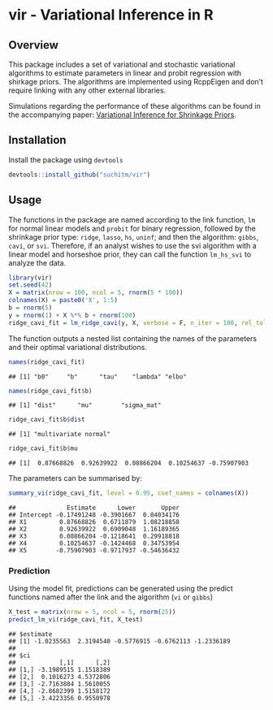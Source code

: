 
<!-- README.md is generated from README.Rmd. Please edit that file -->

# vir - Variational Inference in R

## Overview

This package includes a set of variational and stochastic variational
algorithms to estimate parameters in linear and probit regression with
shirkage priors. The algorithms are implemented using RcppEigen and
don’t require linking with any other external libraries.

Simulations regarding the performance of these algorithms can be found
in the accompanying paper: [Variational Inference for Shrinkage
Priors](https://arxiv.org/pdf/2102.08877.pdf).

## Installation

Install the package using `devtools`

``` r
devtools::install_github("suchitm/vir")
```

## Usage

The functions in the package are named according to the link function,
`lm` for normal linear models and `probit` for binary regression,
followed by the shrinkage prior type: `ridge`, `lasso`, `hs`, `uninf`;
and then the algorithm: `gibbs`, `cavi`, or `svi`. Therefore, if an
analyst wishes to use the svi algorithm with a linear model and
horseshoe prior, they can call the function `lm_hs_svi` to analyze the
data.

``` r
library(vir)
set.seed(42)
X = matrix(nrow = 100, ncol = 5, rnorm(5 * 100))
colnames(X) = paste0('X', 1:5)
b = rnorm(5)
y = rnorm(1) + X %*% b + rnorm(100)
ridge_cavi_fit = lm_ridge_cavi(y, X, verbose = F, n_iter = 100, rel_tol = 0.0001)
```

The function outputs a nested list containing the names of the
parameters and their optimal variational distributions.

``` r
names(ridge_cavi_fit)
```

    ## [1] "b0"     "b"      "tau"    "lambda" "elbo"

``` r
names(ridge_cavi_fit$b)
```

    ## [1] "dist"      "mu"        "sigma_mat"

``` r
ridge_cavi_fit$b$dist
```

    ## [1] "multivariate normal"

``` r
ridge_cavi_fit$b$mu
```

    ## [1]  0.87668826  0.92639922  0.08866204  0.10254637 -0.75907903

The parameters can be summarised by:

``` r
summary_vi(ridge_cavi_fit, level = 0.95, coef_names = colnames(X))
```

    ##              Estimate      Lower       Upper
    ## Intercept -0.17491248 -0.3901667  0.04034176
    ## X1         0.87668826  0.6711879  1.08218858
    ## X2         0.92639922  0.6909048  1.16189365
    ## X3         0.08866204 -0.1218641  0.29918818
    ## X4         0.10254637 -0.1424468  0.34753954
    ## X5        -0.75907903 -0.9717937 -0.54636432

### Prediction

Using the model fit, predictions can be generated using the predict
functions named after the link and the algorithm (`vi` or `gibbs`)

``` r
X_test = matrix(nrow = 5, ncol = 5, rnorm(25))
predict_lm_vi(ridge_cavi_fit, X_test)
```

    ## $estimate
    ## [1] -1.0235563  2.3194540 -0.5776915 -0.6762113 -1.2336189
    ## 
    ## $ci
    ##            [,1]      [,2]
    ## [1,] -3.1989515 1.1518389
    ## [2,]  0.1016273 4.5372806
    ## [3,] -2.7163884 1.5610055
    ## [4,] -2.8682399 1.5158172
    ## [5,] -3.4223356 0.9550978
